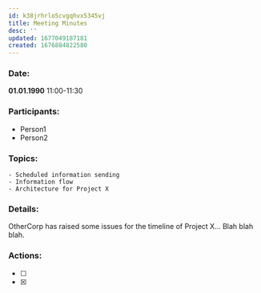 ```yaml
---
id: k38jrhrlo5cvgqhvx5345vj
title: Meeting Minutes
desc: ''
updated: 1677049187181
created: 1676884822580
---
```

  ### Date:
  **01.01.1990** 11:00-11:30
  
  ### Participants:
  - Person1
  - Person2


  ### Topics:
    - Scheduled information sending
    - Information flow
    - Architecture for Project X
  
  ### Details:
  OtherCorp has raised some issues for the timeline of Project X...
  Blah blah blah.
  
  ### Actions:
  - [ ] 
  - [x] 